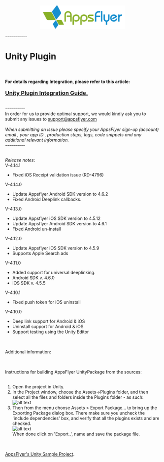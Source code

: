 
<p align="center">
  <img height="75" src="repository_assets/AF_color_medium.png" />
</p>
-----------


<h1>Unity Plugin</h1>

<br>
<h4>For details regarding Integration, please refer to this article:</h4>

<a href="https://support.appsflyer.com/hc/en-us/articles/213766183-Unity"><font size="4"><b>Unity Plugin Integration Guide.</b></font></a>


<br>----------<br>
In order for us to provide optimal support, we would kindly ask you to submit any issues to support@appsflyer.com<br><br>
*When submitting an issue please specify your AppsFlyer sign-up (account) email , your app ID , production steps, logs, code snippets and any additional relevant information.*<br>
----------<br>

<br>_Release notes_:<br>
V-4.14.1 <br>
- Fixed iOS Receipt validation issue (RD-4796) <br>

V-4.14.0 <br>
- Update Appsflyer Android SDK version to 4.6.2 <br>
- Fixed Android Deeplink callbacks. <br>

V-4.13.0 <br>
- Update Appsflyer iOS SDK version to 4.5.12 <br>
- Update Appsflyer Android SDK version to 4.6.1 <br>
- Fixed Android un-install <br>

V-4.12.0 <br>
- Update Appsflyer iOS SDK version to 4.5.9 <br>
- Supports Apple Search ads <br>

V-4.11.0<br>
- Added support for universal deeplinking. <br>
- Android SDK v. 4.6.0 <br>
- iOS SDK v. 4.5.5 <br>


V-4.10.1 <br>
- Fixed push token for iOS uninstall <br>

V-4.10.0 <br>
- Deep link support for Android & iOS <br>
- Uninstall support for Android & iOS <br>
- Support testing using the Unity Editor <br>


<br><br>
Additional information:<br>

<br><br>
Instructions for building AppsFlyer UnityPackage from the sources:<br>
<br>
1. Open the project in Unity.<br>
2. In the Project window, choose the Assets->Plugins folder, and then select all the files and folders inside the Plugins folder - as such:<br>
![alt text](http://i.imgur.com/ZBr6jPy.png)<br>
3. Then from the menu choose Assets > Export Package… to bring up the Exporting Package dialog box. There make sure you uncheck the 'include dependencies' box, and verify that all the plugins exists and are checked. <br>
![alt text](http://i.imgur.com/XjFcA31.png)<br>
When done click on 'Export..', name and save the package file.<br>
<br><br>

[AppsFlyer's Unity Sample Project](https://github.com/AppsFlyerSDK/AppsFlyerUnitySampleApp).

